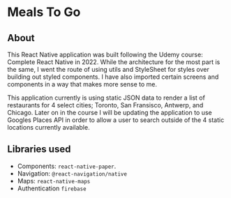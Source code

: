 # Meals To Go

## About
This React Native application was built following the Udemy course: Complete React Native in 2022. While the architecture for the most part is the same, I went the route of using utils and StyleSheet for styles over building out styled components. I have also imported certain screens and components in a way that makes more sense to me. 

This application currently is using static JSON data to render a list of restaurants for 4 select cities; Toronto, San Fransisco, Antwerp, and Chicago. Later on in the course I will be updating the application to use Googles Places API in order to allow a user to search outside of the 4 static locations currently available. 

## Libraries used
- Components: `react-native-paper`.  
- Navigation: `@react-navigation/native` 
- Maps: `react-native-maps`
- Authentication `firebase`

